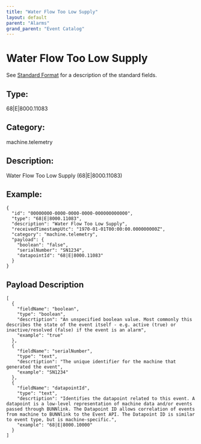 ```yaml
---
title: "Water Flow Too Low Supply"
layout: default
parent: "Alarms"
grand_parent: "Event Catalog"
---
```


# Water Flow Too Low Supply

See [Standard Format](/event-subscriptions/event-format) for a description of the standard fields.

## Type:

68\|E\|8000.11083

## Category:

machine.telemetry

## Description: 

Water Flow Too Low Supply (68\|E\|8000.11083)

## Example:

```
{
  "id": "00000000-0000-0000-0000-000000000000",
  "type": "68|E|8000.11083",
  "description": "Water Flow Too Low Supply",
  "receivedTimestampUtc": "1970-01-01T00:00:00.000000000Z",
  "category": "machine.telemetry",
  "payload": {
    "boolean": "false",
    "serialNumber": "SN1234",
    "datapointId": "68|E|8000.11083"
  }
}
```

## Payload Description

```
[
  {
    "fieldName": "boolean",
    "type": "boolean",
    "descrtiption": "An unspecified boolean value. Most commonly this describes the state of the event itself - e.g. active (true) or inactive/resolved (false) if the event is an alarm",
    "example": "true"
  },
  {
    "fieldName": "serialNumber",
    "type": "text",
    "descrtiption": "The unique identifier for the machine that generated the event",
    "example": "SN1234"
  },
  {
    "fieldName": "datapointId",
    "type": "text",
    "descrtiption": "Identifies the datapoint related to this event. A datapoint is a low-level representation of machine data and/or events passed through BUNNlink. The Datapoint ID allows correlation of events from machine to BUNNlink to the Event API. The Datapoint ID is similar to event type, but is machine-specific.",
    "example": "68|E|8000.10000"
  }
]
```

